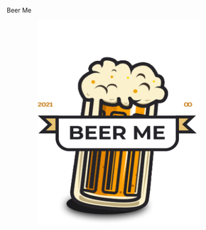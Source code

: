 Beer Me
<p align="center">
  <img width="365" height="462" src="./beer-me/src/assets/pint.png">
</p>
